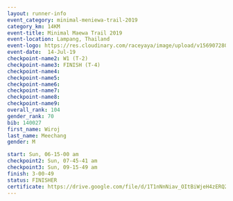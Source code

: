 ```yaml
---
layout: runner-info 
event_category: minimal-meniewa-trail-2019 
category_km: 14KM 
event-title: Minimal Maewa Trail 2019 
event-location: Lampang, Thailand 
event-logo: https://res.cloudinary.com/raceyaya/image/upload/v1569072805/logo/minimal-trail_ktnvsp.jpg 
event-date:  14-Jul-19 
checkpoint-name2: W1 (T-2) 
checkpoint-name3: FINISH (T-4) 
checkpoint-name4: 
checkpoint-name5: 
checkpoint-name6: 
checkpoint-name7: 
checkpoint-name8: 
checkpoint-name9: 
overall_rank: 104
gender_rank: 70
bib: 140027
first_name: Wiroj
last_name: Meechang
gender: M

start: Sun, 06-15-00 am
checkpoint2: Sun, 07-45-41 am
checkpoint3: Sun, 09-15-49 am
finish: 3-00-49
status: FINISHER
certificate: https://drive.google.com/file/d/1T1nNnNiav_OItBiWjeH4zERQ2856pA7J/view?usp=sharing
---
```

